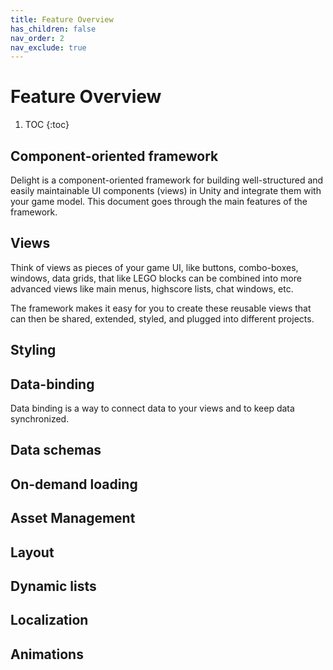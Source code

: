 ```yaml
---
title: Feature Overview
has_children: false
nav_order: 2
nav_exclude: true
---
```

# Feature Overview

1. TOC
{:toc}

## Component-oriented framework

Delight is a component-oriented framework for building well-structured and easily maintainable UI components (views) in Unity and integrate them with your game model. This document goes through the main features of the framework. 



## Views

Think of views as pieces of your game UI, like buttons, combo-boxes, windows, data grids, that like LEGO blocks can be combined into more advanced views like main menus, highscore lists, chat windows, etc. 

The framework makes it easy for you to create these reusable views that can then be shared, extended, styled, and plugged into different projects. 



## Styling

## Data-binding

Data binding is a way to connect data to your views and to keep data synchronized. 

## Data schemas
## On-demand loading

## Asset Management

## Layout
## Dynamic lists
## Localization

## Animations

